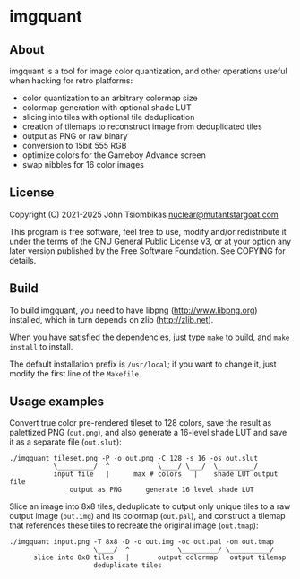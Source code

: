 imgquant
========

About
-----
imgquant is a tool for image color quantization, and other operations useful
when hacking for retro platforms:

 - color quantization to an arbitrary colormap size
 - colormap generation with optional shade LUT
 - slicing into tiles with optional tile deduplication
 - creation of tilemaps to reconstruct image from deduplicated tiles
 - output as PNG or raw binary
 - conversion to 15bit 555 RGB
 - optimize colors for the Gameboy Advance screen
 - swap nibbles for 16 color images

License
-------
Copyright (C) 2021-2025  John Tsiombikas <nuclear@mutantstargoat.com>

This program is free software, feel free to use, modify and/or redistribute it
under the terms of the GNU General Public License v3, or at your option any
later version published by the Free Software Foundation. See COPYING for
details.

Build
-----
To build imgquant, you need to have libpng (http://www.libpng.org) installed, which in turn depends on
zlib (http://zlib.net).

When you have satisfied the dependencies, just type `make` to build, and
`make install` to install.

The default installation prefix is `/usr/local`; if you want to change it,
just modify the first line of the `Makefile`.

Usage examples
--------------
Convert true color pre-rendered tileset to 128 colors, save the result as
palettized PNG (`out.png`), and also generate a 16-level shade LUT and save it
as a separate file (`out.slut`):

    ./imgquant tileset.png -P -o out.png -C 128 -s 16 -os out.slut
               \_________/  ^            \____/ \___/  \_________/
               input file   |      max # colors   |    shade LUT output file
                   output as PNG      generate 16 level shade LUT

Slice an image into 8x8 tiles, deduplicate to output only unique tiles to a raw
output image (`out.img`) and its colormap (`out.pal`), and construct a tilemap
that references these tiles to recreate the original image (`out.tmap`):

    ./imgquant input.png -T 8x8 -D -o out.img -oc out.pal -om out.tmap
                         \____/  ^            \_________/ \__________/
          slice into 8x8 tiles   |       output colormap   output tilemap
                         deduplicate tiles
